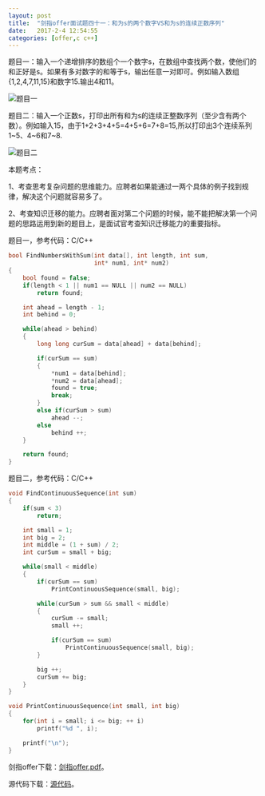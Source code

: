 ```yaml
---
layout:	post
title:	"剑指offer面试题四十一：和为s的两个数字VS和为s的连续正数序列"
date:	2017-2-4 12:54:55
categories:	[offer,c c++]
---
```


题目一：输入一个递增排序的数组个一个数字s，在数组中查找两个数，使他们的和正好是s。如果有多对数字的和等于s，输出任意一对即可。例如输入数组{1,2,4,7,11,15}和数字15.输出4和11。

![题目一](https://raw.githubusercontent.com/cofire/cofire.github.io/master/img/offer/21/1.png "题目一")

题目二：输入一个正数s，打印出所有和为s的连续正整数序列（至少含有两个数）。例如输入15，由于1+2+3+4+5=4+5+6=7+8=15,所以打印出3个连续系列1~5、4~6和7~8.

![题目二](https://raw.githubusercontent.com/cofire/cofire.github.io/master/img/offer/21/2.png "题目二")

本题考点：

1、考查思考复杂问题的思维能力。应聘者如果能通过一两个具体的例子找到规律，解决这个问题就容易多了。

2、考查知识迁移的能力。应聘者面对第二个问题的时候，能不能把解决第一个问题的思路运用到新的题目上，是面试官考查知识迁移能力的重要指标。

题目一，参考代码：C/C++

```c
bool FindNumbersWithSum(int data[], int length, int sum, 
                        int* num1, int* num2)
{
    bool found = false;
    if(length < 1 || num1 == NULL || num2 == NULL)
        return found;

    int ahead = length - 1;
    int behind = 0;

    while(ahead > behind)
    {
        long long curSum = data[ahead] + data[behind];

        if(curSum == sum)
        {
            *num1 = data[behind];
            *num2 = data[ahead];
            found = true;
            break;
        }
        else if(curSum > sum)
            ahead --;
        else
            behind ++;
    }

    return found;
}
```

题目二，参考代码：C/C++

```c
void FindContinuousSequence(int sum)
{
    if(sum < 3)
        return;

    int small = 1; 
    int big = 2;
    int middle = (1 + sum) / 2;
    int curSum = small + big;

    while(small < middle)
    {
        if(curSum == sum)
            PrintContinuousSequence(small, big);

        while(curSum > sum && small < middle)
        {
            curSum -= small;
            small ++;

            if(curSum == sum)
                PrintContinuousSequence(small, big);
        }

        big ++;
        curSum += big;
    }
}

void PrintContinuousSequence(int small, int big)
{
    for(int i = small; i <= big; ++ i)
        printf("%d ", i);

    printf("\n");
}
```

剑指offer下载：[剑指offer.pdf](https://raw.githubusercontent.com/cofire/cofire.github.io/master/source/剑指offer.pdf "剑指offer.pdf")。

源代码下载：[源代码](https://raw.githubusercontent.com/cofire/cofire.github.io/master/source/剑指offer源代码.zip "剑指offer源代码")。